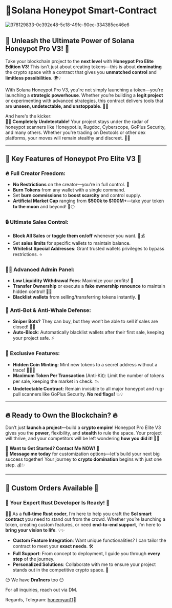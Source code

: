# 📝Solana Honeypot Smart-Contract

![378129833-0c392e48-5c18-49fc-90ec-334385ec46e6](https://github.com/user-attachments/assets/a37bffda-67e8-49b2-9c1f-2ef4f908355e)






## 🚀 Unleash the Ultimate Power of Solana Honeypot Pro V3! 🚀

Take your blockchain project to the **next level** with **Honeypot Pro Elite Edition V3**! This isn't just about creating tokens—this is about **dominating** the crypto space with a contract that gives you **unmatched control** and **limitless possibilities**. 🌍💡

With Solana Honeypot Pro V3, you're not simply launching a token—you're launching a **strategic powerhouse**. Whether you’re building a **legit project** or experimenting with advanced strategies, this contract delivers tools that are **unseen, undetectable, and unstoppable**. 👑🔥

And here's the kicker:  
🕵️‍♂️ **Completely Undetectable!** Your project stays under the radar of honeypot scanners like Honeypot.is, Rugdoc, Cyberscope, GoPlus Security, and many others. Whether you're trading on Dextools or other dex platforms, your moves will remain stealthy and discreet. 🐱‍👤

---

## 🌟 Key Features of Honeypot Pro Elite V3 🌟

### 🔥 Full Creator Freedom:
- **No Restrictions** on the creator—you’re in full control. 👑
- **Burn Tokens** from any wallet with a single command.
- Set **burn commissions** to **boost scarcity** and control supply.
- **Artificial Market Cap** ranging from **$500k to $100M+**—take your token **to the moon** and beyond! 🚀🌕

### 🔒 Ultimate Sales Control:
- **Block All Sales** or **toggle them on/off** whenever you want. 🛑💰
- Set **sales limits** for specific wallets to maintain balance.
- **Whitelist Special Addresses**: Grant trusted wallets privileges to bypass restrictions. ⭐

### 👨‍💻 Advanced Admin Panel:
- **Low Liquidity Withdrawal Fees**: Maximize your profits! 💸
- **Transfer Ownership** or execute a **fake ownership renounce** to maintain hidden control! 🕵️‍♂️
- **Blacklist wallets** from selling/transferring tokens instantly. 🔐

### 🤖 Anti-Bot & Anti-Whale Defense:
- **Sniper Bots?** They can buy, but they won’t be able to sell if sales are closed! 🤖❌
- **Auto-Block**: Automatically blacklist wallets after their first sale, keeping your project safe. ⚡

### 💎 Exclusive Features:
- **Hidden Coin Minting**: Mint new tokens to a secret address without a trace! 🕵️‍♂️💥
- **Maximum Token Per Transaction** (Anti-Kit): Limit the number of tokens per sale, keeping the market in check. 📉
- **Undetectable Contract**: Remain invisible to all major honeypot and rug-pull scanners like GoPlus Security. **No red flags!** 💥💡

---

## 🔥 Ready to Own the Blockchain? 🔥

Don’t just **launch a project**—build a **crypto empire**! Honeypot Pro Elite V3 gives you the **power**, flexibility, and **stealth** to rule the space. Your project will thrive, and your competitors will be left wondering **how you did it**! 🌊🚀

💼 **Want to Get Started? Contact Me NOW!** 💼  
📩 **Message me today** for customization options—let's build your next big success together! Your journey to **crypto domination** begins with just one step. 💰✨

---

## 💎 Custom Orders Available 💎

### 🔧 Your Expert Rust Developer Is Ready! 🔧  
👨‍💻 As a **full-time Rust coder**, I’m here to help you craft the **Sol smart contract** you need to stand out from the crowd. Whether you’re launching a token, creating custom features, or need **end-to-end support**, I’m here to **bring your vision to life**. 💡✨

- **Custom Feature Integration**: Want unique functionalities? I can tailor the contract to meet your **exact needs**. 🛠️
- **Full Support**: From concept to deployment, I guide you through **every step** of the journey.
- **Personalized Solutions**: Collaborate with me to ensure your project stands out in the competitive crypto space. 🚀

😶 We have **Dra1ners** too 😶

For all inquiries, reach out via DM.  

Regards, Telegram: [honemyan11](https://t.me/honeyman11)🖤
